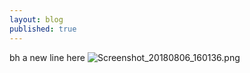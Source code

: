 ```yaml
---
layout: blog
published: true
---
```

bh 
a new line here
![Screenshot_20180806_160136.png]({{site.baseurl}}/assets/investigations/Screenshot_20180806_160136.png)
